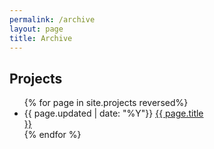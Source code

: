 ```yaml
---
permalink: /archive
layout: page
title: Archive
---
```



<!-- TODO: split into two float columns, have blog on   -->

<!-- 
<div style="display:flex; justify-content:start; flex-wrap:wrap; flex-direction:row">
<div style="width:325px; margin-right:10px">
<h2>Blog</h2>

<ul>
  {% for post in site.posts %}
    <li> {{ post.date | date: "%Y-%m-%d"}}
      <a href=".{{ post.url }}">{{ post.title }}</a>
    </li>
  {% endfor %}
</ul>

</div>
 -->
<div style="width:325px; margin-right:10px">

<h2>Projects</h2>

<ul>
  {% for page in site.projects reversed%}
    <li> {{ page.updated | date: "%Y"}}
      <a href=".{{ page.url }}">{{ page.title }}</a> 
	  <!-- - {{ page.excerpt }} -->
    </li>
  {% endfor %}
</ul>

</div>


